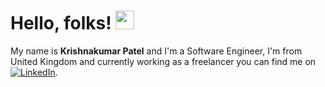 # Hello, folks! <img src="https://raw.githubusercontent.com/MartinHeinz/MartinHeinz/master/wave.gif" width="30px">

My name is <b>Krishnakumar Patel</b> and I'm a Software Engineer, I'm from United Kingdom and currently working as a freelancer you can find me on <a href="https://www.linkedin.com/in/krishnapatel92/" rel="nofollow"><img src="https://raw.githubusercontent.com/MartinHeinz/MartinHeinz/master/linkedin-3-16.png" alt="LinkedIn" title="LinkedIn Profile" style="max-width: 100%;"></a>.


